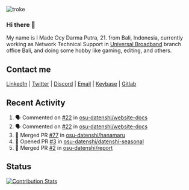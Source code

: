 ![troke](https://cardivo.vercel.app/api?name=I%20Made%20Ocy%20Darma%20Putra&description=Just%20pull-stack%20developer&image=https://avatars.githubusercontent.com/u/10250068?v=4&backgroundColor=%23DE834D)

### Hi there 👋

My name is I Made Ocy Darma Putra, 21. from Bali, Indonesia, currently working as Network Technical Support in [Universal Broadband](https://universal.net.id) branch office Bali, and doing some hobby like gaming, editing, and others.

## Contact me

[LinkedIn](https://linkedin.com/in/troke) | [Twitter](https://twitter.com/darma_ochi) | [Discord](https://link.troke.id/discord) | <a href="mailto:ochi@troke.id">Email</a> | [Keybase](https://keybase.io/troke) | [Gitlab](https://gitlab.com/troke12)

## Recent Activity

<!--START_SECTION:activity-->
1. 🗣 Commented on [#22](https://github.com/osu-datenshi/website-docs/issues/22) in [osu-datenshi/website-docs](https://github.com/osu-datenshi/website-docs)
2. 🗣 Commented on [#22](https://github.com/osu-datenshi/website-docs/issues/22) in [osu-datenshi/website-docs](https://github.com/osu-datenshi/website-docs)
3. 🎉 Merged PR [#77](https://github.com/osu-datenshi/hanamaru/pull/77) in [osu-datenshi/hanamaru](https://github.com/osu-datenshi/hanamaru)
4. 💪 Opened PR [#3](https://github.com/osu-datenshi/datenshi-seasonal/pull/3) in [osu-datenshi/datenshi-seasonal](https://github.com/osu-datenshi/datenshi-seasonal)
5. 🎉 Merged PR [#2](https://github.com/osu-datenshi/report/pull/2) in [osu-datenshi/report](https://github.com/osu-datenshi/report)
<!--END_SECTION:activity-->

## Status

[![Contribution Stats](https://github-contribution-stats.vercel.app/api/?username=troke12)](https://github.com/LordDashMe/github-contribution-stats/)
